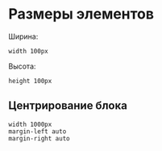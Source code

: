 # Размеры элементов

Ширина:

```stylus
width 100px
```

Высота:

```stylus
height 100px
```

## Центрирование блока

```stylus
width 1000px
margin-left auto
margin-right auto
```
